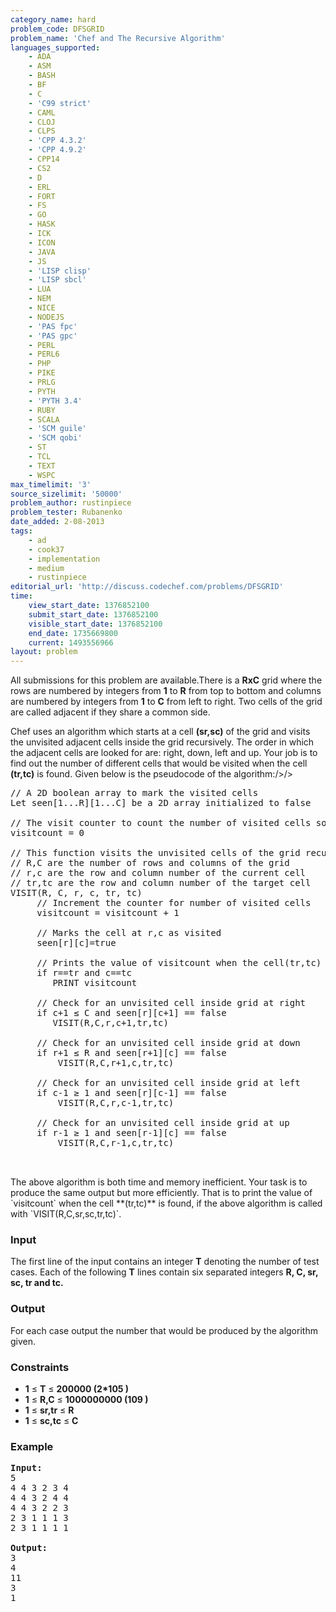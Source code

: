 ```yaml
---
category_name: hard
problem_code: DFSGRID
problem_name: 'Chef and The Recursive Algorithm'
languages_supported:
    - ADA
    - ASM
    - BASH
    - BF
    - C
    - 'C99 strict'
    - CAML
    - CLOJ
    - CLPS
    - 'CPP 4.3.2'
    - 'CPP 4.9.2'
    - CPP14
    - CS2
    - D
    - ERL
    - FORT
    - FS
    - GO
    - HASK
    - ICK
    - ICON
    - JAVA
    - JS
    - 'LISP clisp'
    - 'LISP sbcl'
    - LUA
    - NEM
    - NICE
    - NODEJS
    - 'PAS fpc'
    - 'PAS gpc'
    - PERL
    - PERL6
    - PHP
    - PIKE
    - PRLG
    - PYTH
    - 'PYTH 3.4'
    - RUBY
    - SCALA
    - 'SCM guile'
    - 'SCM qobi'
    - ST
    - TCL
    - TEXT
    - WSPC
max_timelimit: '3'
source_sizelimit: '50000'
problem_author: rustinpiece
problem_tester: Rubanenko
date_added: 2-08-2013
tags:
    - ad
    - cook37
    - implementation
    - medium
    - rustinpiece
editorial_url: 'http://discuss.codechef.com/problems/DFSGRID'
time:
    view_start_date: 1376852100
    submit_start_date: 1376852100
    visible_start_date: 1376852100
    end_date: 1735669800
    current: 1493556966
layout: problem
---
```

All submissions for this problem are available.There is a **RxC** grid where the rows are numbered by integers from **1** to **R** from top to bottom and columns are numbered by integers from **1** to **C** from left to right. Two cells of the grid are called adjacent if they share a common side.



Chef uses an algorithm which starts at a cell **(sr,sc)** of the grid and visits the unvisited adjacent cells inside the grid recursively. The order in which the adjacent cells are looked for are: right, down, left and up. Your job is to find out the number of different cells that would be visited when the cell **(tr,tc)** is found. Given below is the pseudocode of the algorithm:/>/>

<pre>
// A 2D boolean array to mark the visited cells
Let seen[1...R][1...C] be a 2D array initialized to false

// The visit counter to count the number of visited cells so far
visitcount = 0 

// This function visits the unvisited cells of the grid recursively
// R,C are the number of rows and columns of the grid
// r,c are the row and column number of the current cell 
// tr,tc are the row and column number of the target cell 
VISIT(R, C, r, c, tr, tc)
     // Increment the counter for number of visited cells
     visitcount = visitcount + 1 
  
     // Marks the cell at r,c as visited
     seen[r][c]=true           
  
     // Prints the value of visitcount when the cell(tr,tc) is found
     if r==tr and c==tc  
	    PRINT visitcount

     // Check for an unvisited cell inside grid at right
     if c+1 ≤ C and seen[r][c+1] == false 
	    VISIT(R,C,r,c+1,tr,tc)
    
     // Check for an unvisited cell inside grid at down
     if r+1 ≤ R and seen[r+1][c] == false 
	     VISIT(R,C,r+1,c,tr,tc)
  
     // Check for an unvisited cell inside grid at left
     if c-1 ≥ 1 and seen[r][c-1] == false 
	     VISIT(R,C,r,c-1,tr,tc)
  
     // Check for an unvisited cell inside grid at up
     if r-1 ≥ 1 and seen[r-1][c] == false 
	     VISIT(R,C,r-1,c,tr,tc)


</pre> The above algorithm is both time and memory inefficient. Your task is to produce the same output but more efficiently. That is to print the value of `visitcount` when the cell **(tr,tc)** is found, if the above algorithm is called with `VISIT(R,C,sr,sc,tr,tc)`.
### Input

The first line of the input contains an integer **T** denoting the number of test cases. Each of the following **T** lines contain six separated integers **R, C, sr, sc, tr and tc.**

### Output

 For each case output the number that would be produced by the algorithm given.

### Constraints

- **1** ≤ **T** ≤ **200000 (2\*105 )**
- **1** ≤ **R,C** ≤ **1000000000 (109 )**
- **1** ≤ **sr,tr** ≤ **R**
- **1** ≤ **sc,tc** ≤ **C**

### Example

<pre><b>Input:</b>
5
4 4 3 2 3 4
4 4 3 2 4 4
4 4 3 2 2 3
2 3 1 1 1 3  
2 3 1 1 1 1 

<b>Output:</b>
3
4
11
3
1
</pre>